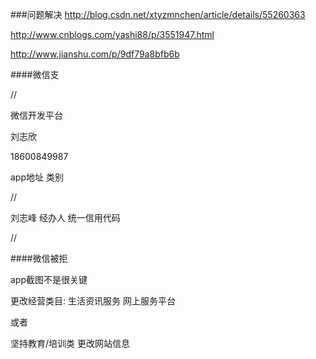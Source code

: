 ###问题解决
http://blog.csdn.net/xtyzmnchen/article/details/55260363

http://www.cnblogs.com/yashi88/p/3551947.html

http://www.jianshu.com/p/9df79a8bfb6b


####微信支


//

微信开发平台

刘志欣 

18600849987


app地址 类别 

//

刘志峰 经办人 统一信用代码

//


####微信被拒

app截图不是很关键

更改经营类目:
生活资讯服务 网上服务平台

或者

坚持教育/培训类
更改网站信息


